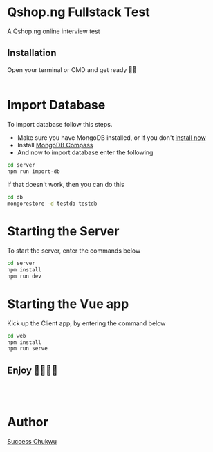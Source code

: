 # Qshop.ng Fullstack Test

A Qshop.ng online interview test

## Installation

Open your terminal or CMD and get ready 💪🏾
<br>
<br>

# Import Database

To import database follow this steps.

- Make sure you have MongoDB installed, or if you don't [install now](https://docs.mongodb.com/manual/installation/)
- Install [MongoDB Compass](https://www.mongodb.com/try/download/compass)
- And now to import database enter the following

```bash
cd server
npm run import-db

```

If that doesn't work, then you can do this

```bash
cd db
mongorestore -d testdb testdb

```

# Starting the Server

To start the server, enter the commands below

```bash
cd server
npm install
npm run dev
```

# Starting the Vue app

Kick up the Client app, by entering the command below

```bash
cd web
npm install
npm run serve
```

## Enjoy 🎉🥳💪🏾

<br>
<br>

# Author

[Success Chukwu](https://iam.successchukwu.com)

